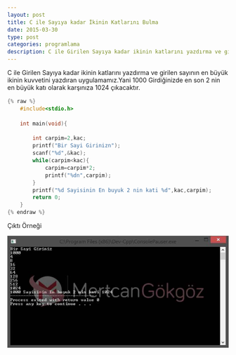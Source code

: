 ```yaml
---
layout: post
title: C ile Sayıya kadar İkinin Katlarını Bulma
date: 2015-03-30
type: post
categories: programlama
description: C ile Girilen Sayıya kadar ikinin katlarını yazdırma ve girilen sayının en büyük ikinin kuvvetini yazdıran
---
```


C ile Girilen Sayıya kadar ikinin katlarını yazdırma ve girilen sayının en büyük ikinin kuvvetini yazdıran uygulamamız.Yani 1000 Girdiğinizde en son 2 nin en büyük katı olarak karşınıza 1024 çıkacaktır.

```c
{% raw %}
    #include<stdio.h>

    int main(void){

    	int carpim=2,kac;
    	printf("Bir Sayi Girinizn");
    	scanf("%d",&kac);
    	while(carpim<kac){
    		carpim=carpim*2;
    		printf("%dn",carpim);
    	}
    	printf("%d Sayisinin En buyuk 2 nin kati %d",kac,carpim);
    	return 0;
    }
{% endraw %}
```

Çıktı Örneği

![cilegirilensayininicindekiciftibulma](/assets/cilegirilensayininicindekiciftibulma.jpg)
